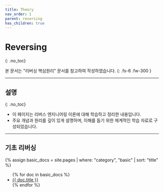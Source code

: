 ```yaml
---
title: Theory
nav_order: 1
parent: reversing
has_children: true
---
```


# Reversing
{: .no_toc}

본 문서는 "리버싱 핵심원리" 문서를 참고하여 작성하였습니다.
{: .fs-6 .fw-300 }

---

## 설명
{: .no_toc}

- 이 페이지는 리버스 엔지니어링 이론에 대해 학습하고 정리한 내용입니다. 
- 주요 개념과 원리를 깊이 있게 설명하며, 이해를 돕기 위한 체계적인 학습 자료로 구성되었습니다.

---

## 기초 리버싱
{% assign basic_docs = site.pages | where: "category", "basic" | sort: "title" %}
<ul>
  {% for doc in basic_docs %}
    <li><a href="{{ doc.url }}">{{ doc.title }}</a></li>
  {% endfor %}
</ul>
